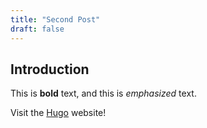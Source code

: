 ```yaml
---
title: "Second Post"
draft: false
---
```

## Introduction

This is **bold** text, and this is *emphasized* text.

Visit the [Hugo](https://gohugo.io) website!